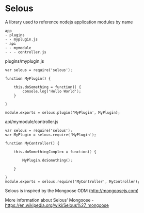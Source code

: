 # Selous
A library used to reference nodejs application modules by name

```
app
- plugins
- - myplugin.js
- api
- - mymodule
- - - controller.js
```

plugins/myplugin.js
```
var selous = require('selous');

function MyPlugin() {
	
	this.doSomething = function() {
		console.log('Hello World');
	}

}

module.exports = selous.plugin('MyPlugin', MyPlugin);
```
api/mymodule/controller.js
```
var selous = require('selous');
var MyPlugin = selous.require('MyPlugin');

function MyController() {
	
	this.doSomethingComplex = function() {

		MyPlugin.doSomething();

	}

}
module.exports = selous.require('MyController', MyController);
```


Selous is inspired by the Mongoose ODM (http://mongoosejs.com)

More information about Selous' Mongoose - https://en.wikipedia.org/wiki/Selous%27_mongoose